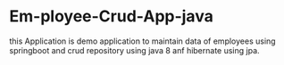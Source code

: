 # Em-ployee-Crud-App-java
this Application is demo application to maintain data of employees using springboot and crud repository using java 8 anf hibernate using jpa.
